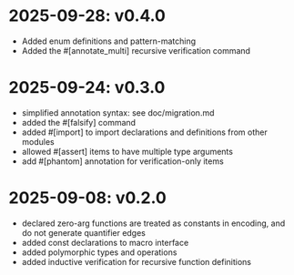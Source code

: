 # 2025-09-28: v0.4.0

* Added enum definitions and pattern-matching
* Added the #[annotate_multi] recursive verification command

# 2025-09-24: v0.3.0

* simplified annotation syntax: see doc/migration.md
* added the #[falsify] command
* added #[import] to import declarations and definitions from other
  modules
* allowed #[assert] items to have multiple type arguments
* add #[phantom] annotation for verification-only items

# 2025-09-08: v0.2.0

* declared zero-arg functions are treated as constants in encoding,
  and do not generate quantifier edges
* added const declarations to macro interface
* added polymorphic types and operations
* added inductive verification for recursive function definitions

